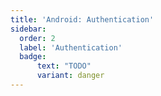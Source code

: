 ```yaml
---
title: 'Android: Authentication'
sidebar:
  order: 2
  label: 'Authentication'
  badge:
      text: "TODO"
      variant: danger
---
```

